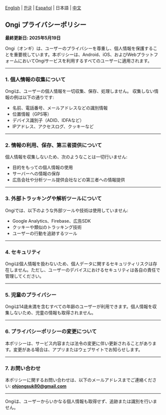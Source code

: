 [English](./ongi-privacy) | [한글](./ongi-privacy-ko) | [Español](./ongi-privacy-es) | 日本語 | [中文](./ongi-privacy-zh)

## **Ongi プライバシーポリシー**

**最終更新日: 2025年5月19日**

Ongi（オンギ）は、ユーザーのプライバシーを尊重し、個人情報を保護することを重要視しています。本ポリシーは、Android、iOS、およびWebプラットフォームにおいてOngiサービスを利用するすべてのユーザーに適用されます。

---

### 1. 個人情報の収集について

Ongiは、ユーザーの個人情報を一切収集、保存、処理しません。
収集しない情報の例は以下の通りです:

* 名前、電話番号、メールアドレスなどの識別情報
* 位置情報（GPS等）
* デバイス識別子（ADID、IDFAなど）
* IPアドレス、アクセスログ、クッキーなど

---

### 2. 情報の利用、保存、第三者提供について

個人情報を収集しないため、次のようなことは一切行いません:

* 目的をもっての個人情報の使用
* サーバーへの情報の保存
* 広告会社や分析ツール提供会社などの第三者への情報提供

---

### 3. 外部トラッキングや解析ツールについて

Ongiでは、以下のような外部ツールや技術は使用していません:

* Google Analytics、Firebase、広告SDK
* クッキーや類似のトラッキング技術
* ユーザーの行動を追跡するツール

---

### 4. セキュリティ

Ongiは個人情報を扱わないため、個人データに関するセキュリティリスクは存在しません。ただし、ユーザーのデバイスにおけるセキュリティは各自の責任で管理してください。

---

### 5. 児童のプライバシー

Ongiは14歳未満を含むすべての年齢のユーザーが利用できます。個人情報を収集しないため、児童の情報も取得されません。

---

### 6. プライバシーポリシーの変更について

本ポリシーは、サービス内容または法令の変更に伴い更新されることがあります。変更がある場合は、アプリまたはウェブサイトでお知らせします。

---

### 7. お問い合わせ

本ポリシーに関するお問い合わせは、以下のメールアドレスまでご連絡ください: **ohjongsuk80@gmail.com**

---

Ongiは、ユーザーからいかなる個人情報も取得せず、追跡または識別を行いません。
